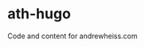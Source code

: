 # ath-hugo

Code and content for andrewheiss.com

<!-- Favicons generated with https://realfavicongenerator.net/ -->
